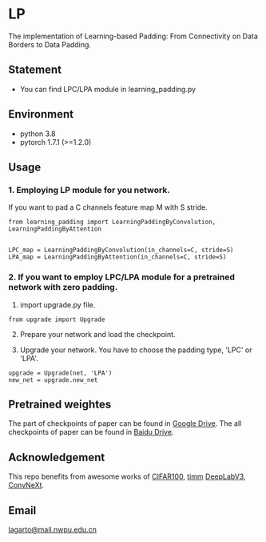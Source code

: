 # LP
The implementation of Learning-based Padding: From Connectivity on Data Borders to Data Padding.


## Statement
- You can find LPC/LPA module in learning_padding.py

## Environment
- python 3.8
- pytorch 1.7.1 (>=1.2.0)

## Usage
### 1. Employing LP module for you network.
If you want to pad a C channels feature map M with S stride.
```
from learning_padding import LearningPaddingByConvolution, LearningPaddingByAttention


LPC_map = LearningPaddingByConvolution(in_channels=C, stride=S)
LPA_map = LearningPaddingByAttention(in_channels=C, stride=S)
```

### 2. If you want to employ LPC/LPA module for a pretrained network with zero padding.

1. import upgrade.py file.
```
from upgrade import Upgrade
```

2. Prepare your network and load the checkpoint.

3. Upgrade your network. You have to choose the padding type, 'LPC' or 'LPA'.
```
upgrade = Upgrade(net, 'LPA')
new_net = upgrade.new_net
```


## Pretrained weightes

The part of checkpoints of paper can be found in [Google Drive](https://drive.google.com/drive/folders/1wrzpuVms5Dfkfqh6Ziersmo7blNVx7Sf?usp=sharing). The all checkpoints of paper can be found in [Baidu Drive](https://pan.baidu.com/s/1aGO8ah-l7CG4wBWoOoQ4EA?pwd=pn6o).



## Acknowledgement

This repo benefits from awesome works of [CIFAR100](https://github.com/weiaicunzai/pytorch-cifar100), [timm](https://github.com/rwightman/pytorch-image-models) [DeepLabV3](https://github.com/fregu856/deeplabv3),
[ConvNeXt](https://github.com/facebookresearch/ConvNeXt).


## Email

lagarto@mail.nwpu.edu.cn
